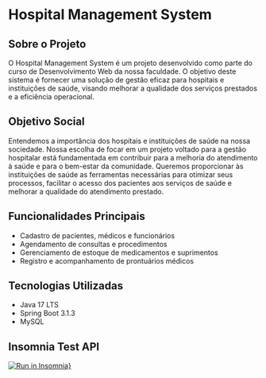 # Hospital Management System



## Sobre o Projeto

O Hospital Management System é um projeto desenvolvido como parte do curso de Desenvolvimento Web da nossa faculdade. O objetivo deste sistema é fornecer uma solução de gestão eficaz para hospitais e instituições de saúde, visando melhorar a qualidade dos serviços prestados e a eficiência operacional.

## Objetivo Social

Entendemos a importância dos hospitais e instituições de saúde na nossa sociedade. Nossa escolha de focar em um projeto voltado para a gestão hospitalar está fundamentada em contribuir para a melhoria do atendimento à saúde e para o bem-estar da comunidade. Queremos proporcionar às instituições de saúde as ferramentas necessárias para otimizar seus processos, facilitar o acesso dos pacientes aos serviços de saúde e melhorar a qualidade do atendimento prestado.

## Funcionalidades Principais

- Cadastro de pacientes, médicos e funcionários
- Agendamento de consultas e procedimentos
- Gerenciamento de estoque de medicamentos e suprimentos
- Registro e acompanhamento de prontuários médicos

## Tecnologias Utilizadas

- Java 17 LTS
- Spring Boot 3.1.3
- MySQL

## Insomnia Test API

[![Run in Insomnia}](https://insomnia.rest/images/run.svg)](https://insomnia.rest/run/?label=Test%20API&uri=https%3A%2F%2Fraw.githubusercontent.com%2Fandersonjuniorz%2Fhospital-management-system%2Fdevelopment%2FInsomnia%2FInsomnia_2023-09-18.json)


